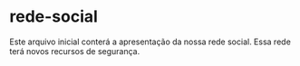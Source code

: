 # rede-social
Este arquivo inicial conterá a apresentação da nossa rede social. Essa rede terá novos recursos de segurança.